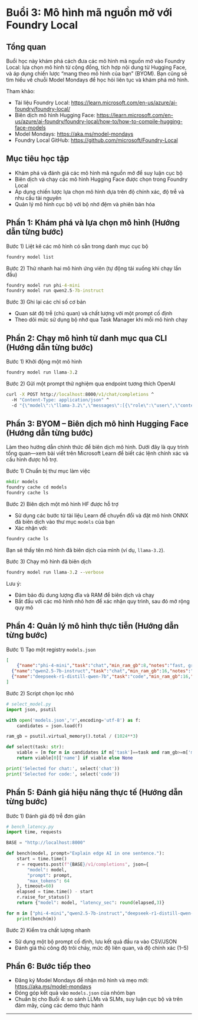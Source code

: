 <!--
CO_OP_TRANSLATOR_METADATA:
{
  "original_hash": "eb6ccbc99954b9db058c3fabdbf39cc5",
  "translation_date": "2025-09-22T21:50:39+00:00",
  "source_file": "Module08/03.OpenSourceModels.md",
  "language_code": "vi"
}
-->
# Buổi 3: Mô hình mã nguồn mở với Foundry Local

## Tổng quan

Buổi học này khám phá cách đưa các mô hình mã nguồn mở vào Foundry Local: lựa chọn mô hình từ cộng đồng, tích hợp nội dung từ Hugging Face, và áp dụng chiến lược “mang theo mô hình của bạn” (BYOM). Bạn cũng sẽ tìm hiểu về chuỗi Model Mondays để học hỏi liên tục và khám phá mô hình.

Tham khảo:
- Tài liệu Foundry Local: https://learn.microsoft.com/en-us/azure/ai-foundry/foundry-local/
- Biên dịch mô hình Hugging Face: https://learn.microsoft.com/en-us/azure/ai-foundry/foundry-local/how-to/how-to-compile-hugging-face-models
- Model Mondays: https://aka.ms/model-mondays
- Foundry Local GitHub: https://github.com/microsoft/Foundry-Local

## Mục tiêu học tập
- Khám phá và đánh giá các mô hình mã nguồn mở để suy luận cục bộ
- Biên dịch và chạy các mô hình Hugging Face được chọn trong Foundry Local
- Áp dụng chiến lược lựa chọn mô hình dựa trên độ chính xác, độ trễ và nhu cầu tài nguyên
- Quản lý mô hình cục bộ với bộ nhớ đệm và phiên bản hóa

## Phần 1: Khám phá và lựa chọn mô hình (Hướng dẫn từng bước)

Bước 1) Liệt kê các mô hình có sẵn trong danh mục cục bộ  
```cmd
foundry model list
```
  
Bước 2) Thử nhanh hai mô hình ứng viên (tự động tải xuống khi chạy lần đầu)  
```cmd
foundry model run phi-4-mini
foundry model run qwen2.5-7b-instruct
```
  
Bước 3) Ghi lại các chỉ số cơ bản  
- Quan sát độ trễ (chủ quan) và chất lượng với một prompt cố định  
- Theo dõi mức sử dụng bộ nhớ qua Task Manager khi mỗi mô hình chạy  

## Phần 2: Chạy mô hình từ danh mục qua CLI (Hướng dẫn từng bước)

Bước 1) Khởi động một mô hình  
```cmd
foundry model run llama-3.2
```
  
Bước 2) Gửi một prompt thử nghiệm qua endpoint tương thích OpenAI  
```cmd
curl -X POST http://localhost:8000/v1/chat/completions ^
  -H "Content-Type: application/json" ^
  -d "{\"model\":\"llama-3.2\",\"messages\":[{\"role\":\"user\",\"content\":\"Say hello in 5 words.\"}]}"

```
  

## Phần 3: BYOM – Biên dịch mô hình Hugging Face (Hướng dẫn từng bước)

Làm theo hướng dẫn chính thức để biên dịch mô hình. Dưới đây là quy trình tổng quan—xem bài viết trên Microsoft Learn để biết các lệnh chính xác và cấu hình được hỗ trợ.

Bước 1) Chuẩn bị thư mục làm việc  
```cmd
mkdir models
foundry cache cd models
foundry cache ls
```
  
Bước 2) Biên dịch một mô hình HF được hỗ trợ  
- Sử dụng các bước từ tài liệu Learn để chuyển đổi và đặt mô hình ONNX đã biên dịch vào thư mục `models` của bạn  
- Xác nhận với:  
```cmd
foundry cache ls
```
  
Bạn sẽ thấy tên mô hình đã biên dịch của mình (ví dụ, `llama-3.2`).  

Bước 3) Chạy mô hình đã biên dịch  
```cmd
foundry model run llama-3.2 --verbose
```
  
Lưu ý:  
- Đảm bảo đủ dung lượng đĩa và RAM để biên dịch và chạy  
- Bắt đầu với các mô hình nhỏ hơn để xác nhận quy trình, sau đó mở rộng quy mô  

## Phần 4: Quản lý mô hình thực tiễn (Hướng dẫn từng bước)

Bước 1) Tạo một registry `models.json`  
```json
[
    {"name":"phi-4-mini","task":"chat","min_ram_gb":8,"notes":"fast, great for general chat"},
  {"name":"qwen2.5-7b-instruct","task":"chat","min_ram_gb":16,"notes":"larger context, good reasoning"},
  {"name":"deepseek-r1-distill-qwen-7b","task":"code","min_ram_gb":16,"notes":"coding-oriented"}
]
```
  
Bước 2) Script chọn lọc nhỏ  
```python
# select_model.py
import json, psutil

with open('models.json','r',encoding='utf-8') as f:
    candidates = json.load(f)

ram_gb = psutil.virtual_memory().total / (1024**3)

def select(task: str):
    viable = [m for m in candidates if m['task']==task and ram_gb>=m['min_ram_gb']]
    return viable[0]['name'] if viable else None

print('Selected for chat:', select('chat'))
print('Selected for code:', select('code'))
```
  

## Phần 5: Đánh giá hiệu năng thực tế (Hướng dẫn từng bước)

Bước 1) Đánh giá độ trễ đơn giản  
```python
# bench_latency.py
import time, requests

BASE = "http://localhost:8000"

def bench(model, prompt="Explain edge AI in one sentence."):
    start = time.time()
    r = requests.post(f"{BASE}/v1/completions", json={
        "model": model,
        "prompt": prompt,
        "max_tokens": 64
    }, timeout=60)
    elapsed = time.time() - start
    r.raise_for_status()
    return {"model": model, "latency_sec": round(elapsed,3)}

for m in ["phi-4-mini","qwen2.5-7b-instruct","deepseek-r1-distill-qwen-7b"]:
    print(bench(m))
```
  
Bước 2) Kiểm tra chất lượng nhanh  
- Sử dụng một bộ prompt cố định, lưu kết quả đầu ra vào CSV/JSON  
- Đánh giá thủ công độ trôi chảy, mức độ liên quan, và độ chính xác (1–5)  

## Phần 6: Bước tiếp theo
- Đăng ký Model Mondays để nhận mô hình và mẹo mới: https://aka.ms/model-mondays  
- Đóng góp kết quả vào `models.json` của nhóm bạn  
- Chuẩn bị cho Buổi 4: so sánh LLMs và SLMs, suy luận cục bộ và trên đám mây, cùng các demo thực hành  

---

